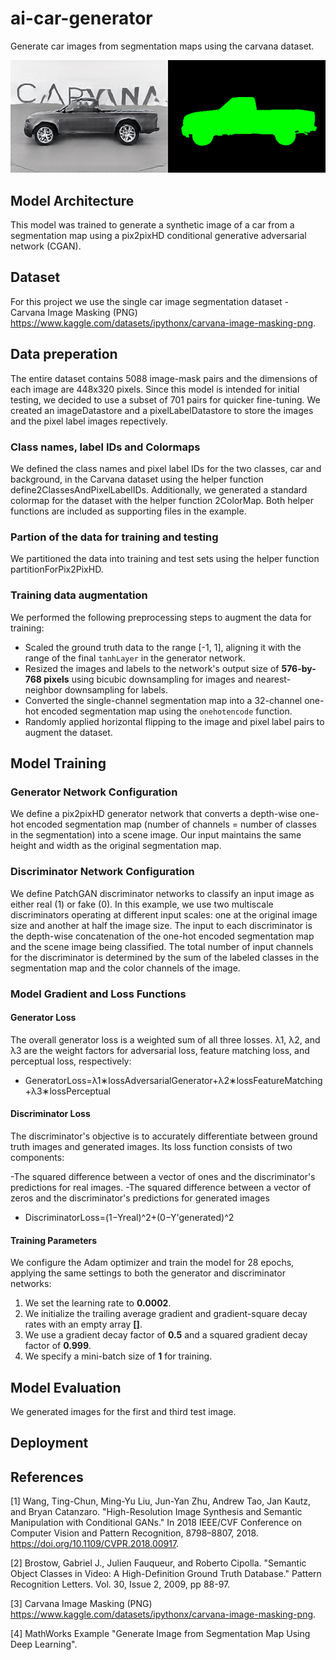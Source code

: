 # ai-car-generator
Generate car images from segmentation maps using the carvana dataset.

![Alt Text](images/sample1.png)

## Model Architecture
This model was trained to generate a synthetic image of a car from a segmentation map using a pix2pixHD conditional generative adversarial network (CGAN).
## Dataset 
For this project we use the single car image segmentation dataset - Carvana Image Masking (PNG) https://www.kaggle.com/datasets/ipythonx/carvana-image-masking-png. 
## Data preperation
The entire dataset contains 5088 image-mask pairs and the dimensions of each image are 448x320 pixels. Since this model is intended for initial testing, we decided to use a subset of 701 pairs for quicker fine-tuning.
We created an imageDatastore and a pixelLabelDatastore to store the images and the pixel label images repectively.
### Class names, label IDs and Colormaps
We defined the class names and pixel label IDs for the two classes, car and background, in the Carvana dataset using the helper function define2ClassesAndPixelLabelIDs. Additionally, we generated a standard colormap for the dataset with the helper function 2ColorMap. Both helper functions are included as supporting files in the example.
### Partion of the data for training and testing
We partitioned the data into training and test sets using the helper function partitionForPix2PixHD.
### Training data augmentation
We performed the following preprocessing steps to augment the data for training:
- Scaled the ground truth data to the range [-1, 1], aligning it with the range of the final `tanhLayer` in the generator network.
- Resized the images and labels to the network's output size of **576-by-768 pixels** using bicubic downsampling for images and nearest-neighbor downsampling for labels.
- Converted the single-channel segmentation map into a 32-channel one-hot encoded segmentation map using the `onehotencode` function.
- Randomly applied horizontal flipping to the image and pixel label pairs to augment the dataset.
## Model Training
### Generator Network Configuration
We define a pix2pixHD generator network that converts a depth-wise one-hot encoded segmentation map (number of channels = number of classes in the segmentation) into a scene image. Our input maintains the same height and width as the original segmentation map.
### Discriminator Network Configuration
We define PatchGAN discriminator networks to classify an input image as either real (1) or fake (0). In this example, we use two multiscale discriminators operating at different input scales: one at the original image size and another at half the image size.
The input to each discriminator is the depth-wise concatenation of the one-hot encoded segmentation map and the scene image being classified. The total number of input channels for the discriminator is determined by the sum of the labeled classes in the segmentation map and the color channels of the image.
### Model Gradient and Loss Functions
#### Generator Loss
The overall generator loss is a weighted sum of all three losses. λ1, λ2, and λ3 are the weight factors for adversarial loss, feature matching loss, and perceptual loss, respectively:
- GeneratorLoss=λ1∗lossAdversarialGenerator+λ2∗lossFeatureMatching+λ3∗lossPerceptual
#### Discriminator Loss
The discriminator's objective is to accurately differentiate between ground truth images and generated images. Its loss function consists of two components:

-The squared difference between a vector of ones and the discriminator's predictions for real images.
-The squared difference between a vector of zeros and the discriminator's predictions for generated images

- DiscriminatorLoss=(1−Yreal)^2+(0−Y'generated)^2


#### Training Parameters
We configure the Adam optimizer and train the model for 28 epochs, applying the same settings to both the generator and discriminator networks:

1. We set the learning rate to **0.0002**.
2. We initialize the trailing average gradient and gradient-square decay rates with an empty array **[]**.
3. We use a gradient decay factor of **0.5** and a squared gradient decay factor of **0.999**.
4. We specify a mini-batch size of **1** for training.

## Model Evaluation
We generated images for the first and third test image.
## Deployment
## References

[1] Wang, Ting-Chun, Ming-Yu Liu, Jun-Yan Zhu, Andrew Tao, Jan Kautz, and Bryan Catanzaro. "High-Resolution Image Synthesis and Semantic Manipulation with Conditional GANs." In 2018 IEEE/CVF Conference on Computer Vision and Pattern Recognition, 8798–8807, 2018. https://doi.org/10.1109/CVPR.2018.00917.

[2] Brostow, Gabriel J., Julien Fauqueur, and Roberto Cipolla. "Semantic Object Classes in Video: A High-Definition Ground Truth Database." Pattern Recognition Letters. Vol. 30, Issue 2, 2009, pp 88-97.

[3] Carvana Image Masking (PNG) https://www.kaggle.com/datasets/ipythonx/carvana-image-masking-png.

[4] MathWorks Example "Generate Image from Segmentation Map Using Deep Learning".
